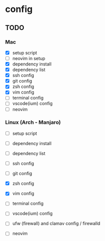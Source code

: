 # config

## TODO
### Mac
- [x] setup script
- [ ] neovim in setup
- [x] dependency install
- [x] dependency list
- [x] ssh config
- [x] git config
- [x] zsh config
- [x] vim config
- [ ] terminal config
- [ ] vscode(ium) config
- [ ] neovim
### Linux (Arch - Manjaro)
- [ ] setup script
- [ ] dependency install
- [ ] dependency list
- [ ] ssh config
- [ ] git config
- [x] zsh config
- [x] vim config
- [ ] terminal config
- [ ] vscode(ium) config
- [ ] ufw (firewall) and clamav config / firewalld
- [ ] neovim


